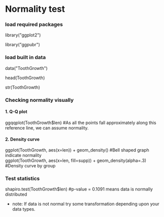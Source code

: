 # Normality test

### load required packages
library("ggplot2")

library("ggpubr")

### load built in data
data("ToothGrowth")

head(ToothGrowth)

str(ToothGrowth)

### Checking normality visually
#### 1. Q-Q plot
ggqqplot(ToothGrowth$len) #As all the points fall approximately along this reference line, we can assume normality.

#### 2. Density curve
ggplot(ToothGrowth, aes(x=len)) + geom_density() #Bell shaped graph indicate normality  
ggplot(ToothGrowth, aes(x=len, fill=supp)) + geom_density(alpha=.3) #Density curve by group

### Test statistics
shapiro.test(ToothGrowth$len) #p-value = 0.1091 means data is normally distributed

- note: If data is not normal try some transformation depending upon your data types.
